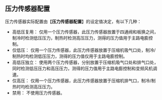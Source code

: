 <!-- 注意事项 -->
<!-- 起始分级标题：##（二级标题） -->

## 压力传感器配置

压力传感器实际配置由【**压力传感器配置**】的设定值决定，有以下几种：

- 高低压复用：
仅用一个压力传感器，此压力传感器放置于四通阀和板换之间，制冷时检测低压压力，制热时检测高压压力，测得的压力值用于主路电膨控制。
- 仅低压：
仅用一个压力传感器，此压力传感器放置于压缩机吸气口处，制冷/制热时均检测低压压力，测得的压力值仅用于主路电膨控制。
- 高低压独立：
使用两个压力传感器，分别放置于压缩机吸气口处和排气口处，同时检测低压压力和高压压力，测得的压力值用于主路电膨控制和变频风机调速。
- 仅高压：
仅用一个压力传感器，此压力传感器放置于压缩机排气口，制冷/制热时均检测高压压力。
- 禁用：
不使用压力传感器。
